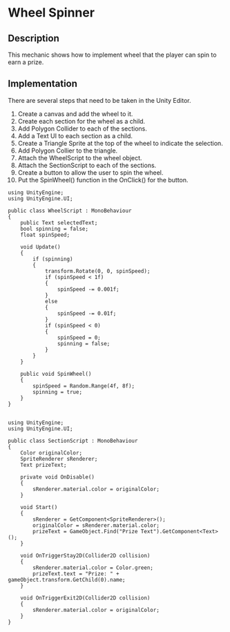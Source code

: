 # Wheel Spinner

## Description
This mechanic shows how to implement wheel that the player can spin to earn a prize.

## Implementation
There are several steps that need to be taken in the Unity Editor.

   1. Create a canvas and add the wheel to it.
   2. Create each section for the wheel as a child.
   3. Add Polygon Collider to each of the sections.
   4. Add a Text UI to each section as a child.
   5. Create a Triangle Sprite at the top of the wheel to indicate the selection.
   6. Add Polygon Collier to the triangle.
   7. Attach the WheelScript to the wheel object.
   8. Attach the SectionScript to each of the sections.
   9. Create a button to allow the user to spin the wheel.
   10. Put the SpinWheel() function in the OnClick() for the button.

    using UnityEngine;
    using UnityEngine.UI;

    public class WheelScript : MonoBehaviour
    {
        public Text selectedText;
        bool spinning = false;
        float spinSpeed;

        void Update()
        {
            if (spinning)
            {
                transform.Rotate(0, 0, spinSpeed);
                if (spinSpeed < 1f)
                {
                    spinSpeed -= 0.001f;
                }
                else
                {
                    spinSpeed -= 0.01f;
                }
                if (spinSpeed < 0)
                {
                    spinSpeed = 0;
                    spinning = false;
                }
            }
        }

        public void SpinWheel()
        {
            spinSpeed = Random.Range(4f, 8f);
            spinning = true;
        }
    }

##

    using UnityEngine;
    using UnityEngine.UI;

    public class SectionScript : MonoBehaviour
    {
        Color originalColor;
        SpriteRenderer sRenderer;
        Text prizeText;

        private void OnDisable()
        {
            sRenderer.material.color = originalColor;
        }

        void Start()
        {
            sRenderer = GetComponent<SpriteRenderer>();
            originalColor = sRenderer.material.color;
            prizeText = GameObject.Find("Prize Text").GetComponent<Text>();
        }

        void OnTriggerStay2D(Collider2D collision)
        {
            sRenderer.material.color = Color.green;
            prizeText.text = "Prize: " + gameObject.transform.GetChild(0).name;
        }

        void OnTriggerExit2D(Collider2D collision)
        {
            sRenderer.material.color = originalColor;
        }
    }